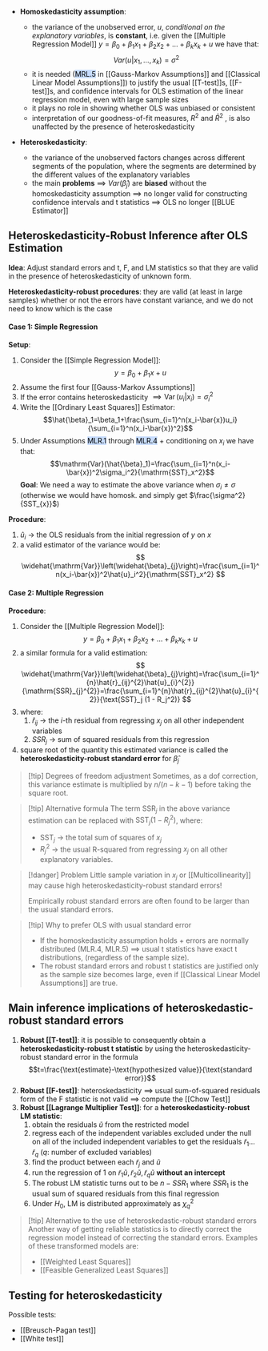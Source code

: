 
- **Homoskedasticity assumption**:
  - the variance of the unobserved error, $u$, *conditional on the explanatory variables*, is **constant**, i.e. given the [[Multiple Regression Model]] $y=\beta_0+\beta_1x_1+\beta_2x_2+...+\beta_kx_k+u$  we have that:
$$
Var(u|x_{1},\dots,x_k)=\sigma^2
$$
  - it is needed (<mark style="background: #ADCCFFA6;">MRL.5</mark> in [[Gauss-Markov Assumptions]] and [[Classical Linear Model Assumptions]]) to justify the usual [[T-test]]s, [[F-test]]s, and confidence intervals for OLS estimation of the linear regression model, even with large sample sizes
  - it plays no role in showing whether OLS was unbiased or consistent
  - interpretation of our goodness-of-fit measures, $R^2$ and $\bar{R}^2$ , is also unaffected by the presence of heteroskedasticity

- **Heteroskedasticity**:
  - the variance of the unobserved factors changes across different segments of the population, where the segments are determined by the different values of the explanatory variables
  - the main **problems** 
    $\implies$ $Var(\hat{\beta}_{j})$ are **biased** without the homoskedasticity assumption
	$\implies$ no longer valid for constructing confidence intervals and t statistics
	$\implies$ OLS no longer [[BLUE Estimator]]

## Heteroskedasticity-Robust Inference after OLS Estimation

**Idea**: 
Adjust standard errors and t, F, and LM statistics so that they are valid in the presence of heteroskedasticity of unknown form.

**Heteroskedasticity-robust procedures**:
they are valid (at least in large samples) whether or not the errors have constant variance, and we do not need to know which is the case

#### Case 1: Simple Regression

**Setup**:
1. Consider the [[Simple Regression Model]]: $$y = \beta_{0 }+ \beta_{1}x + u$$
2. Assume the first four [[Gauss-Markov Assumptions]]
3. If the error contains heteroskedasticity $\implies \operatorname{Var}(u_i|x_i)=\sigma_i^2$
4. Write the [[Ordinary Least Squares]] Estimator: $$\hat{\beta}_1=\beta_1+\frac{\sum_{i=1}^n(x_i-\bar{x})u_i}{\sum_{i=1}^n(x_i-\bar{x})^2}$$
5. Under Assumptions <mark style="background: #ADCCFFA6;">MLR.1</mark> through <mark style="background: #ADCCFFA6;">MLR.4</mark> + conditioning on $x_{i}$ we have that: $$\mathrm{Var}(\hat{\beta}_1)=\frac{\sum_{i=1}^n(x_i-\bar{x})^2\sigma_i^2}{\mathrm{SST}_x^2}$$
**Goal**:
We need a way to estimate the above variance when $\sigma_{i}\neq\sigma$ (otherwise we would have homosk. and simply get $\frac{\sigma^2}{SST_{x}}$)

**Procedure**:
1. $\hat{u}_{i}$ $\rightarrow$ the OLS residuals from the initial regression of $y$ on $x$
2. a valid estimator of the variance would be:
$$
\widehat{\mathrm{Var}}\left(\widehat{\beta}_{j}\right)=\frac{\sum_{i=1}^n(x_i-\bar{x})^2\hat{u}_i^2}{\mathrm{SST}_x^2}
$$

#### Case 2: Multiple Regression

**Procedure**:
1. Consider the [[Multiple Regression Model]]: $$y=\beta_0+\beta_1x_1+\beta_2x_2 + \dots + \beta_{k}x_{k} +u$$
2. a similar formula for a valid estimation:
$$
\widehat{\mathrm{Var}}\left(\widehat{\beta}_{j}\right)=\frac{\sum_{i=1}^{n}\hat{r}_{ij}^{2}\hat{u}_{i}^{2}}{\mathrm{SSR}_{j}^{2}}=\frac{\sum_{i=1}^{n}\hat{r}_{ij}^{2}\hat{u}_{i}^{2}}{\text{SST}_j (1 - R_j^2)}
$$
3. where:
	1. $\hat{r}_{ij}$ $\rightarrow$  the $i$-th residual from regressing $x_{j}$ on all other independent variables
	2. $SSR_{j}$ $\rightarrow$ sum of squared residuals from this regression
4. square root of the quantity this estimated variance is called the **heteroskedasticity-robust standard error** for $\hat{\beta}_{j}$

>[!tip] Degrees of freedom adjustment
>Sometimes, as a dof correction, this variance estimate is multiplied by $n/(n - k - 1)$ before taking the square root.

>[!tip] Alternative formula
>The term $\text{SSR}_j$ in the above variance estimation can be replaced with $\text{SST}_j (1 - R_j^2)$, where:
>-  $\text{SST}_j$ $\rightarrow$ the total sum of squares of $x_j$ 
>- $R_j^2$ $\rightarrow$ the usual R-squared from regressing $x_j$ on all other explanatory variables.

>[!danger] Problem
>Little sample variation in $x_{j}$ or [[Multicollinearity]] may cause high heteroskedasticity-robust standard errors!
>
>Empirically robust standard errors are often found to be larger than the usual standard errors.

>[!tip] Why to prefer OLS with usual standard error
>- If the homoskedasticity assumption holds + errors are normally distributed (MLR.4, MLR.5) $\implies$ usual t statistics have exact t distributions, (regardless of the sample size). 
>- The robust standard errors and robust t statistics are justified only as the sample size becomes large, even if [[Classical Linear Model Assumptions]] are true.

## Main inference implications of heteroskedastic-robust standard errors

1. **Robust [[T-test]]**: 
   it is possible to consequently obtain a **heteroskedasticity-robust t statistic** by using the heteroskedasticity-robust standard error in the formula $$t=\frac{\text{estimate}-\text{hypothesized value}}{\text{standard error}}$$
2. **Robust [[F-test]]**: 
   heteroskedasticity $\implies$ usual sum-of-squared residuals form of the F statistic is not valid $\implies$ compute the [[Chow Test]]
3. **Robust [[Lagrange Multiplier Test]]**: 
   for a **heteroskedasticity-robust LM statistic**:
	1. obtain the residuals $\tilde{u}$ from the restricted model 
	2. regress each of the independent variables excluded under the null on all of the included independent variables to get the residuals $\tilde{r}_{1}\dots \tilde{r}_{q}$ ($q$: number of excluded variables)
	3. find the product between each $\tilde{r}_{j}$ and $\tilde{u}$
	4. run the regression of 1 on $\tilde{r}_{1} \tilde{u},\,\tilde{r}_{2} \tilde{u},\, \tilde{r}_{q} \tilde{u}$ **without an intercept**
	5. The robust LM statistic turns out to be $n-SSR_{1}$ where $SSR_{1}$ is the usual sum of squared residuals from this final regression
	6. Under $H_{0}$, LM is distributed approximately as $\chi_{q}^2$

>[!tip] Alternative to the use of heteroskedastic-robust standard errors
>Another way of getting reliable statistics is to directly correct the regression model instead of correcting the standard errors. Examples of these transformed models are:
>- [[Weighted Least Squares]]
>- [[Feasible Generalized Least Squares]]


## Testing for heteroskedasticity

Possible tests:
- [[Breusch-Pagan test]]
- [[White test]]
